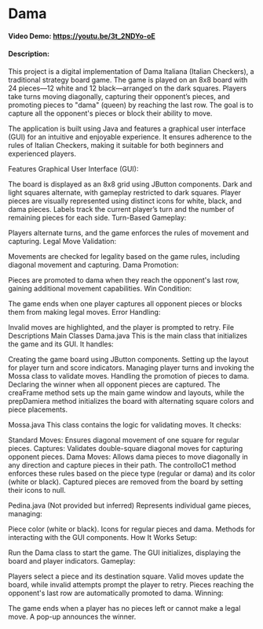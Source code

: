 # Dama
#### Video Demo:  <https://youtu.be/3t_2NDYo-oE>
#### Description:
This project is a digital implementation of Dama Italiana (Italian Checkers), a traditional strategy board game. The game is played on an 8x8 board with 24 pieces—12 white and 12 black—arranged on the dark squares. Players take turns moving diagonally, capturing their opponent’s pieces, and promoting pieces to "dama" (queen) by reaching the last row. The goal is to capture all the opponent's pieces or block their ability to move.

The application is built using Java and features a graphical user interface (GUI) for an intuitive and enjoyable experience. It ensures adherence to the rules of Italian Checkers, making it suitable for both beginners and experienced players.

Features
Graphical User Interface (GUI):

The board is displayed as an 8x8 grid using JButton components.
Dark and light squares alternate, with gameplay restricted to dark squares.
Player pieces are visually represented using distinct icons for white, black, and dama pieces.
Labels track the current player’s turn and the number of remaining pieces for each side.
Turn-Based Gameplay:

Players alternate turns, and the game enforces the rules of movement and capturing.
Legal Move Validation:

Movements are checked for legality based on the game rules, including diagonal movement and capturing.
Dama Promotion:

Pieces are promoted to dama when they reach the opponent's last row, gaining additional movement capabilities.
Win Condition:

The game ends when one player captures all opponent pieces or blocks them from making legal moves.
Error Handling:

Invalid moves are highlighted, and the player is prompted to retry.
File Descriptions
Main Classes
Dama.java
This is the main class that initializes the game and its GUI. It handles:

Creating the game board using JButton components.
Setting up the layout for player turn and score indicators.
Managing player turns and invoking the Mossa class to validate moves.
Handling the promotion of pieces to dama.
Declaring the winner when all opponent pieces are captured.
The creaFrame method sets up the main game window and layouts, while the prepDamiera method initializes the board with alternating square colors and piece placements.

Mossa.java
This class contains the logic for validating moves. It checks:

Standard Moves: Ensures diagonal movement of one square for regular pieces.
Captures: Validates double-square diagonal moves for capturing opponent pieces.
Dama Moves: Allows dama pieces to move diagonally in any direction and capture pieces in their path.
The controlloC1 method enforces these rules based on the piece type (regular or dama) and its color (white or black). Captured pieces are removed from the board by setting their icons to null.

Pedina.java (Not provided but inferred)
Represents individual game pieces, managing:

Piece color (white or black).
Icons for regular pieces and dama.
Methods for interacting with the GUI components.
How It Works
Setup:

Run the Dama class to start the game.
The GUI initializes, displaying the board and player indicators.
Gameplay:

Players select a piece and its destination square.
Valid moves update the board, while invalid attempts prompt the player to retry.
Pieces reaching the opponent's last row are automatically promoted to dama.
Winning:

The game ends when a player has no pieces left or cannot make a legal move.
A pop-up announces the winner.
